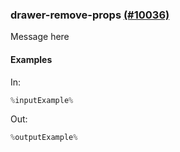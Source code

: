 ### drawer-remove-props [(#10036)](https://github.com/patternfly/patternfly-react/pull/10036)

Message here

#### Examples

In:

```jsx
%inputExample%
```

Out:

```jsx
%outputExample%
```

